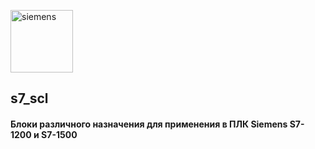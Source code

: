 [<img src='https://cdn.jsdelivr.net/npm/simple-icons@3.0.1/icons/siemens.svg' alt='siemens' height='100'>](https://support.industry.siemens.com/)  
## s7_scl   
#### Блоки различного назначения для применения в ПЛК Siemens S7-1200 и S7-1500
